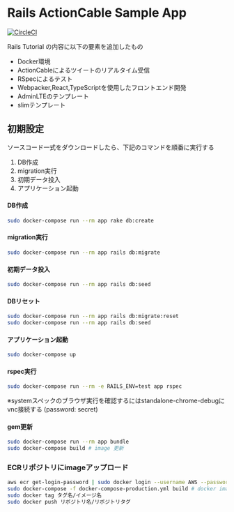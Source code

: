 # Rails ActionCable Sample App

[![CircleCI](https://circleci.com/gh/habanero2012/rails_action_cable_sample_app.svg?style=svg&circle-token=18c26816b3e785376893c32a10f2aac510e1ea84)](<https://app.circleci.com/github/habanero2012/rails_action_cable_sample_app/pipelines>)

Rails Tutorial の内容に以下の要素を追加したもの

* Docker環境
* ActionCableによるツイートのリアルタイム受信
* RSpecによるテスト
* Webpacker,React,TypeScriptを使用したフロントエンド開発
* AdminLTEのテンプレート
* slimテンプレート

## 初期設定

ソースコード一式をダウンロードしたら、下記のコマンドを順番に実行する

1. DB作成
2. migration実行
3. 初期データ投入
4. アプリケーション起動

#### DB作成
```bash
sudo docker-compose run --rm app rake db:create
```

#### migration実行
```bash
sudo docker-compose run --rm app rails db:migrate
```

#### 初期データ投入
```bash
sudo docker-compose run --rm app rails db:seed
```

#### DBリセット
```bash
sudo docker-compose run --rm app rails db:migrate:reset
sudo docker-compose run --rm app rails db:seed
```

#### アプリケーション起動
```bash
sudo docker-compose up
```

#### rspec実行
```bash
sudo docker-compose run --rm -e RAILS_ENV=test app rspec
```
※systemスペックのブラウザ実行を確認するにはstandalone-chrome-debugにvnc接続する
(password: secret)

#### gem更新
```bash
sudo docker-compose run --rm app bundle
sudo docker-compose build # image 更新
```

### ECRリポジトリにimageアップロード
```bash
aws ecr get-login-password | sudo docker login --username AWS --password-stdin リポジトリURL # ECRログイン
sudo docker-compose -f docker-compose-production.yml build # docker imageのビルド
sudo docker tag タグ名/イメージ名
sudo docker push リポジトリ名/リポジトリタグ
```